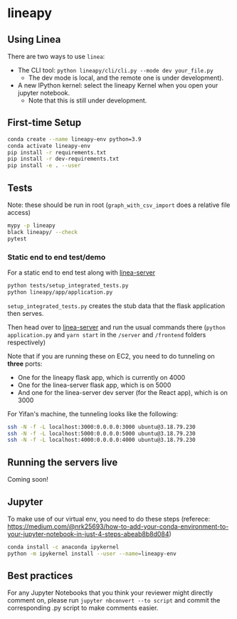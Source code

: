 # lineapy

## Using Linea

There are two ways to use `linea`:
* The CLI tool: `python lineapy/cli/cli.py --mode dev your_file.py`
    * The dev mode is local, and the remote one is under development).
* A new IPython kernel: select the lineapy Kernel when you open your 
  jupyter notebook. 
    * Note that this is still under development.

## First-time Setup

```bash
conda create --name lineapy-env python=3.9
conda activate lineapy-env
pip install -r requirements.txt
pip install -r dev-requirements.txt
pip install -e . --user
```

## Tests

Note: these should be run in root (``graph_with_csv_import`` does a
  relative file access)

```bash
mypy -p lineapy
black lineapy/ --check
pytest
```


### Static end to end test/demo
For a static end to end test along with [linea-server](https://github.com/LineaLabs/linea-server)

```bash
python tests/setup_integrated_tests.py
python lineapy/app/application.py 
```

`setup_integrated_tests.py` creates the stub data that the flask application then serves.

Then head over to [linea-server](https://github.com/LineaLabs/linea-server) and 
run the usual commands there (`python application.py` and `yarn start` in 
the `/server` and `/frontend` folders respectively)

Note that if you are running these on EC2, you need to do tunneling on **three**
ports:
* One for the lineapy flask app, which is currently on 4000
* One for the linea-server flask app, which is on 5000
* And one for the linea-server dev server (for the React app), which  is on 3000

For Yifan's machine, the tunneling looks like the following:

```bash
ssh -N -f -L localhost:3000:0.0.0.0:3000 ubuntu@3.18.79.230
ssh -N -f -L localhost:5000:0.0.0.0:5000 ubuntu@3.18.79.230
ssh -N -f -L localhost:4000:0.0.0.0:4000 ubuntu@3.18.79.230
```

## Running the servers live

Coming soon!

## Jupyter

To make use of our virtual env, you need to do these steps (referece: https://medium.com/@nrk25693/how-to-add-your-conda-environment-to-your-jupyter-notebook-in-just-4-steps-abeab8b8d084)

```bash
conda install -c anaconda ipykernel 
python -m ipykernel install --user --name=lineapy-env
```
## Best practices

For any Jupyter Notebooks that you think your reviewer might directly comment on,
please run `jupyter nbconvert --to script` and commit the corresponding .py script to make comments easier.
